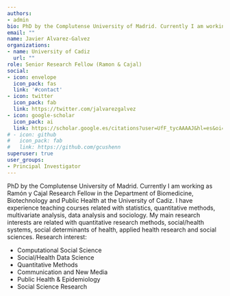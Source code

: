 ```yaml
---
authors:
- admin
bio: PhD by the Complutense University of Madrid. Currently I am working as Ramón y Cajal Research Fellow in the Department of Biomedicine, Biotechnology and Public Health at the University of Cadiz. I have experience teaching courses related with statistics, quantitative methods, multivariate analysis, data analysis and sociology. My main research interests are related with quantitative research methods, social/health systems, social determinants of health, and sociology.
email: ""
name: Javier Alvarez-Galvez
organizations:
- name: University of Cadiz
  url: ""
role: Senior Research Fellow (Ramon & Cajal)
social:
- icon: envelope
  icon_pack: fas
  link: '#contact'
- icon: twitter
  icon_pack: fab
  link: https://twitter.com/jalvarezgalvez
- icon: google-scholar
  icon_pack: ai
  link: https://scholar.google.es/citations?user=UfF_tycAAAAJ&hl=es&oi=ao
# - icon: github
#   icon_pack: fab
#   link: https://github.com/gcushenn
superuser: true
user_groups:
- Principal Investigator
---
```


PhD by the Complutense University of Madrid. Currently I am working as Ramón y Cajal Research Fellow in the Department of Biomedicine, Biotechnology and Public Health at the University of Cadiz. I have experience teaching courses related with statistics, quantitative methods, multivariate analysis, data analysis and sociology. My main research interests are related with quantitative research methods, social/health systems, social determinants of health, applied health research and social sciences. Research interest:

+ Computational Social Science
+ Social/Health Data Science
+ Quantitative Methods
+ Communication and New Media
+ Public Health & Epidemiology
+ Social Science Research
